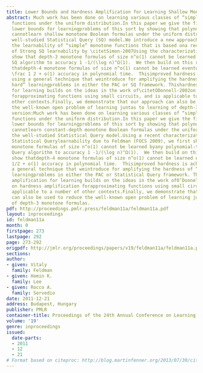 ```yaml
---
title: Lower Bounds and Hardness Amplification for Learning Shallow Monotone Formulas
abstract: Much work has been done on learning various classes of “simple"monotone
  functions under the uniform distribution.In this paper we give the first unconditional
  lower bounds for learningproblems of this sort by showing that polynomial-time algorithms
  cannotlearn shallow monotone Boolean formulas under the uniform distributionin the
  well-studied Statistical Query (SQ) model.We introduce a new approach to understanding
  the learnability of “simple” monotone functions that is based ona recent characterization
  of Strong SQ learnability by \citetSimon-2007Using the characterization we first
  show that depth-3 monotone formulas of size n^o(1) cannot be learned byany polynomial-time
  SQ algorithm to accuracy 1 -1/(\log n)^Ω(1).  We then build on this result to show
  thatdepth-4 monotone formulas of size n^o(1) cannot be learned evento a certain
  \frac 1 2 + o(1) accuracy in polynomial time.  Thisimproved hardness is achieved
  using a general technique that weintroduce for amplifying the hardness of “mildly
  hard” learningproblems in either the PAC or SQ framework. Thishardness amplification
  for learning builds on the ideas in the work of\citetODonnell-2002on hardness amplification
  forapproximating functions using small circuits, and is applicable to a number of
  other contexts.Finally, we demonstrate that our approach can also be used to reduce
  the well-known open problem of learning juntas to learning of depth-3 monotone formulas.\ignoreText
  version:Much work has been done on learning various classes of “simple"monotone
  functions under the uniform distribution.In this paper we give the first unconditional
  lower bounds for learningproblems of this sort by showing that polynomial-time algorithms
  cannotlearn constant-depth monotone Boolean formulas under the uniform distributionin
  the well-studied Statistical Query model.Using a recent characterization of Strong
  Statistical Querylearnability due to Feldman (FOCS 2009), we first show thatdepth-3
  monotone formulas of size n^o(1) cannot be learned byany polynomial-time Statistical
  Query algorithm to accuracy 1 -1/(\log n)^Ω(1).  We then build on this result to
  show thatdepth-4 monotone formulas of size n^o(1) cannot be learned evento a certain
  1/2 + o(1) accuracy in polynomial time.  Thisimproved hardness is achieved using
  a general technique that weintroduce for amplifying the hardness of “mildly hard”
  learningproblems in either the PAC or Statistical Query framework. Thishardness
  amplification for learning builds on the ideas in the work ofO’Donnell (STOC 2002)
  on hardness amplification forapproximating functions using small circuits, and is
  applicable to a number of other contexts.Finally, we demonstrate that our technique
  can also be used to reduce the well-known open problem of learning juntas to learning
  of depth-3 monotone formulas.
pdf: http://proceedings.pmlr.press/feldman11a/feldman11a.pdf
layout: inproceedings
id: feldman11a
month: 0
firstpage: 273
lastpage: 292
page: 273-292
origpdf: http://jmlr.org/proceedings/papers/v19/feldman11a/feldman11a.pdf
sections: 
author:
- given: Vitaly
  family: Feldman
- given: Homin K.
  family: Lee
- given: Rocco A.
  family: Servedio
date: 2011-12-21
address: Budapest, Hungary
publisher: PMLR
container-title: Proceedings of the 24th Annual Conference on Learning Theory
volume: '19'
genre: inproceedings
issued:
  date-parts:
  - 2011
  - 12
  - 21
# Format based on citeproc: http://blog.martinfenner.org/2013/07/30/citeproc-yaml-for-bibliographies/
---
```


